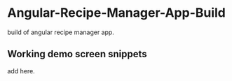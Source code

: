 # Angular-Recipe-Manager-App-Build
build of angular recipe manager app.

## Working demo screen snippets
add here.
